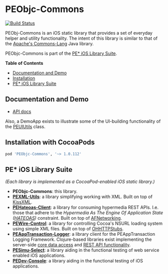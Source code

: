 # PEObjc-Commons

[![Build Status](https://travis-ci.org/evanspa/PEObjc-Commons.svg)](https://travis-ci.org/evanspa/PEObjc-Commons)

PEObj-Commons is an iOS static library that provides a set of everyday helper and utility
functionality.  The intent of this library is similar to that of the
[Apache's Commons-Lang](http://commons.apache.org/proper/commons-lang/) Java
library.

PEObjc-Commons is part of the
[PE* iOS Library Suite](#pe-ios-library-suite).

<!-- START doctoc generated TOC please keep comment here to allow auto update -->
<!-- DON'T EDIT THIS SECTION, INSTEAD RE-RUN doctoc TO UPDATE -->
**Table of Contents**
- [Documentation and Demo](#documentation-and-demo)
- [Installation](#installation-with-cocoapods)
- [PE* iOS Library Suite](#pe-ios-library-suite)

<!-- END doctoc generated TOC please keep comment here to allow auto update -->

## Documentation and Demo

* [API docs](http://cocoadocs.org/docsets/PEObjc-Commons)

Also, a DemoApp exists to illustrate some of the UI-building functionality of the [PEUIUtils](https://github.com/evanspa/PEObjc-Commons/blob/master/PEObjc-Commons/PEUIUtils.h) class.

## Installation with CocoaPods

```ruby
pod 'PEObjc-Commons', '~> 1.0.112'
```

## PE* iOS Library Suite
*(Each library is implemented as a CocoaPod-enabled iOS static library.)*
+ **PEObjc-Commons**: this library.
+ **[PEXML-Utils](https://github.com/evanspa/PEXML-Utils)**: a library
  simplifying working with XML.  Built on top of [KissXML](https://github.com/robbiehanson/KissXML).
+ **[PEHateoas-Client](https://github.com/evanspa/PEHateoas-Client)**: a library
  for consuming hypermedia REST APIs.  I.e. those that adhere to the *Hypermedia
  As The Engine Of Application State ([HATEOAS](http://en.wikipedia.org/wiki/HATEOAS))* constraint.  Built on top of [AFNetworking](https://github.com/AFNetworking/AFNetworking).
+ **[PEWire-Control](https://github.com/evanspa/PEWire-Control)**: a library for
  controlling Cocoa's NSURL loading system using simple XML files.  Built on top of [OHHTTPStubs](https://github.com/AliSoftware/OHHTTPStubs).
+ **[PEAppTransaction-Logger](https://github.com/evanspa/PEAppTransaction-Logger)**: a
  library client for the PEAppTransaction Logging Framework.  Clojure-based libraries exist implementing the server-side [core data access](https://github.com/evanspa/pe-apptxn-core) and [REST API functionality](https://github.com/evanspa/pe-apptxn-restsupport).
+ **[PESimu-Select](https://github.com/evanspa/PESimu-Select)**: a library
  aiding in the functional testing of web service enabled iOS applications.
+ **[PEDev-Console](https://github.com/evanspa/PEDev-Console)**: a library
  aiding in the functional testing of iOS applications.
